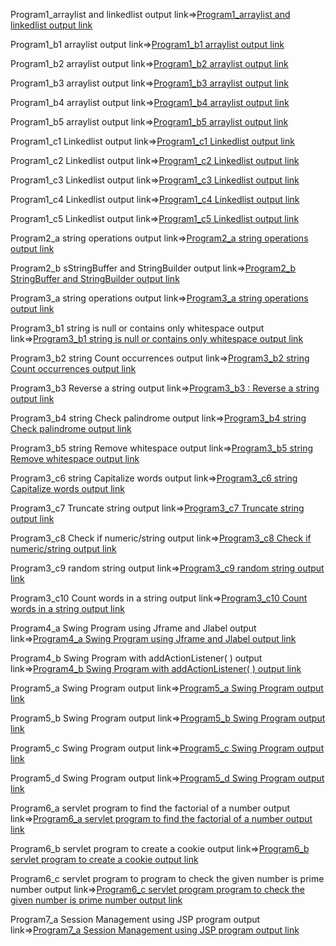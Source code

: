Program1_arraylist and linkedlist output link=>[Program1_arraylist and linkedlist output link](https://github.com/poojaK853/JavaPrograms/blob/main/p1.png)

Program1_b1 arraylist output link=>[Program1_b1 arraylist output link](https://github.com/poojaK853/JavaPrograms/blob/main/p1_b1.png)

Program1_b2 arraylist output link=>[Program1_b2 arraylist output link](https://github.com/poojaK853/JavaPrograms/blob/main/p1_b2.png)

Program1_b3 arraylist output link=>[Program1_b3 arraylist output link](https://github.com/poojaK853/JavaPrograms/blob/main/p1_b3.png)

Program1_b4 arraylist output link=>[Program1_b4 arraylist output link](https://github.com/poojaK853/JavaPrograms/blob/main/p1_b4.png)

Program1_b5 arraylist output link=>[Program1_b5 arraylist output link](https://github.com/poojaK853/JavaPrograms/blob/main/p1_b5.png)

Program1_c1 Linkedlist output link=>[Program1_c1 Linkedlist  output link](https://github.com/poojaK853/JavaPrograms/blob/main/p1_c1.png)

Program1_c2 Linkedlist output link=>[Program1_c2 Linkedlist  output link](https://github.com/poojaK853/JavaPrograms/blob/main/p1_c2.png)

Program1_c3 Linkedlist output link=>[Program1_c3 Linkedlist  output link](https://github.com/poojaK853/JavaPrograms/blob/main/p1_c3.png)

Program1_c4 Linkedlist output link=>[Program1_c4 Linkedlist  output link](https://github.com/poojaK853/JavaPrograms/blob/main/p1_c4.jpg)

Program1_c5 Linkedlist output link=>[Program1_c5 Linkedlist  output link](https://github.com/poojaK853/JavaPrograms/blob/main/p1_c5.png)

Program2_a string operations output link=>[Program2_a string operations output link](https://github.com/poojaK853/JavaPrograms/blob/main/p2_a.png)

Program2_b sStringBuffer and StringBuilder output link=>[Program2_b StringBuffer and StringBuilder output link](https://github.com/poojaK853/JavaPrograms/blob/main/p2_b.png)

Program3_a string operations output link=>[Program3_a string operations output link](https://github.com/poojaK853/JavaPrograms/blob/main/p3_a.png)

Program3_b1 string is null or contains only whitespace output link=>[Program3_b1 string is null or contains only whitespace output link](https://github.com/poojaK853/JavaPrograms/blob/main/p3_b1.png)

Program3_b2 string Count occurrences output link=>[Program3_b2 string Count occurrences output link](https://github.com/poojaK853/JavaPrograms/blob/main/p3_b2.png)

Program3_b3 Reverse a string output link=>[Program3_b3 : Reverse a string output link](https://github.com/poojaK853/JavaPrograms/blob/main/p3_b3.png)

Program3_b4 string Check palindrome output link=>[Program3_b4 string Check palindrome output link](https://github.com/poojaK853/JavaPrograms/blob/main/p3_b4.png)

Program3_b5 string  Remove whitespace output link=>[Program3_b5 string Remove whitespace output link](https://github.com/poojaK853/JavaPrograms/blob/main/p3_b5.png)

Program3_c6 string Capitalize words output link=>[Program3_c6 string Capitalize words output link](https://github.com/poojaK853/JavaPrograms/blob/main/p3_c6.png)

Program3_c7 Truncate string output link=>[Program3_c7 Truncate string output link](https://github.com/poojaK853/JavaPrograms/blob/main/p3_c7.png)

Program3_c8  Check if numeric/string output link=>[Program3_c8 Check if numeric/string output link](https://github.com/poojaK853/JavaPrograms/blob/main/p3_c8.png)

Program3_c9 random string output link=>[Program3_c9 random string output link](https://github.com/poojaK853/JavaPrograms/blob/main/p3_c9.png)

Program3_c10  Count words in a string output link=>[Program3_c10  Count words in a string output link](https://github.com/poojaK853/JavaPrograms/blob/main/p3_c10.png)

Program4_a Swing Program using Jframe and Jlabel output link=>[Program4_a Swing Program using Jframe and Jlabel output link](https://github.com/poojaK853/JavaPrograms/blob/main/p4_a..png)

Program4_b Swing Program with addActionListener( ) output link=>[Program4_b Swing Program with addActionListener( ) output link](https://github.com/poojaK853/JavaPrograms/blob/main/p4_b.png)

Program5_a Swing Program output link=>[Program5_a Swing Program output link](https://github.com/poojaK853/JavaPrograms/blob/main/p5_a.png)

Program5_b Swing Program output link=>[Program5_b Swing Program output link](https://github.com/poojaK853/JavaPrograms/blob/main/p5_b.png)

Program5_c Swing Program output link=>[Program5_c Swing Program output link](https://github.com/poojaK853/JavaPrograms/blob/main/p5_c.png)

Program5_d Swing Program output link=>[Program5_d Swing Program output link](https://github.com/poojaK853/JavaPrograms/blob/main/p5_d.png)

Program6_a servlet program to find the factorial of a number output link=>[Program6_a servlet program to find the factorial of a number output link](https://github.com/poojaK853/JavaPrograms/blob/main/p6_a.jpg)

Program6_b servlet program to create a cookie output link=>[Program6_b servlet program to create a cookie output link](https://github.com/poojaK853/JavaPrograms/blob/main/p6_b.jpg)

Program6_c servlet program to program to check the given number is prime number output link=>[Program6_c servlet program program to check the given number is prime number output link](https://github.com/poojaK853/JavaPrograms/blob/main/p6_c.jpg)

Program7_a Session Management using JSP program output link=>[Program7_a Session Management using JSP program output link](https://github.com/poojaK853/JavaPrograms/blob/main/p7_a.jpg)















